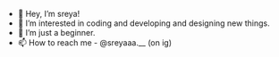 - 🌚 Hey, I’m sreya!
- 👀 I’m interested in coding and developing and designing new things.
- 🌱 I’m just a beginner.
- 📫 How to reach me - @sreyaaa.__ (on ig)
